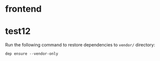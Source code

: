 # frontend
# test12
Run the following command to restore dependencies to `vendor/` directory:

    dep ensure --vendor-only

